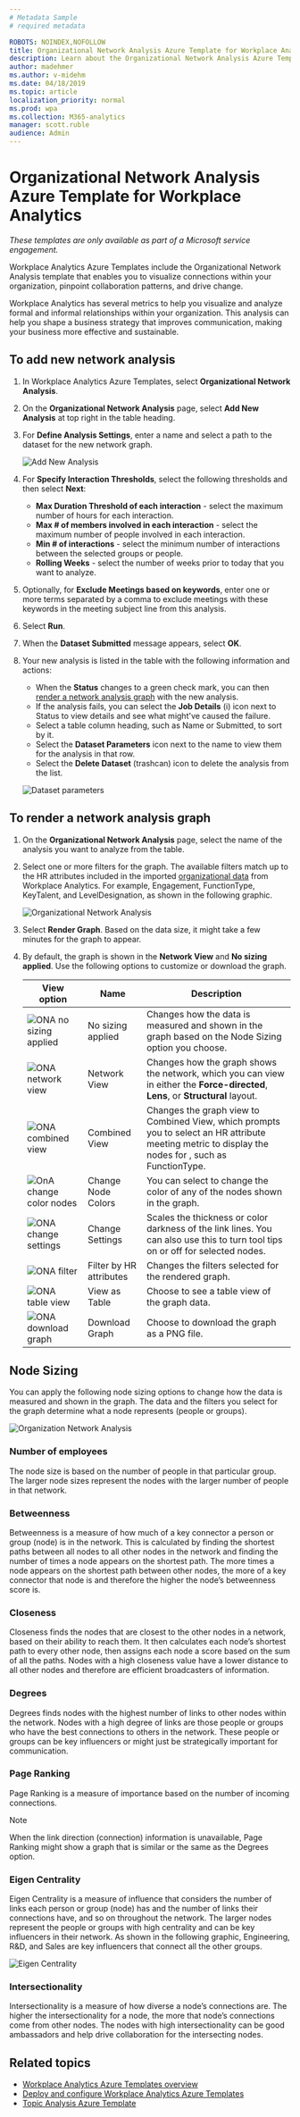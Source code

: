 ```yaml
---
# Metadata Sample
# required metadata

ROBOTS: NOINDEX,NOFOLLOW
title: Organizational Network Analysis Azure Template for Workplace Analytics 
description: Learn about the Organizational Network Analysis Azure Template for Workplace Analytics and how to use it for advanced data analysis
author: madehmer
ms.author: v-midehm
ms.date: 04/18/2019
ms.topic: article
localization_priority: normal 
ms.prod: wpa
ms.collection: M365-analytics
manager: scott.ruble
audience: Admin
---
```

# Organizational Network Analysis Azure Template for Workplace Analytics

_These templates are only available as part of a Microsoft service engagement._

Workplace Analytics Azure Templates include the Organizational Network Analysis template that enables you to visualize connections within your organization, pinpoint collaboration patterns, and drive change.

Workplace Analytics has several metrics to help you visualize and analyze formal and informal relationships within your organization. This analysis can help you shape a business strategy that improves communication, making your business more effective and sustainable.

## To add new network analysis

1. In Workplace Analytics Azure Templates, select **Organizational Network Analysis**.
2. On the **Organizational Network Analysis** page, select **Add New Analysis** at top right in the table heading.
3. For **Define Analysis Settings**, enter a name and select a path to the dataset for the new network graph.

   ![Add New Analysis](./images/azure-add-new.png)

4. For **Specify Interaction Thresholds**, select the following thresholds and then select **Next**:

   * **Max Duration Threshold of each interaction** - select the maximum number of hours for each interaction.
   * **Max # of members involved in each interaction** - select the maximum number of people involved in each interaction.
   * **Min # of interactions** - select the minimum number of interactions between the selected groups or people.
   * **Rolling Weeks** - select the number of weeks prior to today that you want to analyze.

5. Optionally, for **Exclude Meetings based on keywords**, enter one or more terms separated by a comma to exclude meetings with these keywords in the meeting subject line from this analysis.
6. Select **Run**.
7. When the **Dataset Submitted** message appears, select **OK**.
8. Your new analysis is listed in the table with the following information and actions:

   * When the **Status** changes to a green check mark, you can then [render a network analysis graph](#to-render-a-network-analysis-graph) with the new analysis.
   * If the analysis fails, you can select the **Job Details** (i) icon next to Status to view details and see what might've caused the failure.
   * Select a table column heading, such as Name or Submitted, to sort by it.
   * Select the **Dataset Parameters** icon next to the name to view them for the analysis in that row.
   * Select the **Delete Dataset** (trashcan) icon to delete the analysis from the list.

   ![Dataset parameters](./images/azure-ds-params-1.png)

## To render a network analysis graph

1. On the **Organizational Network Analysis** page, select the name of the analysis you want to analyze from the table.
2. Select one or more filters for the graph. The available filters match up to the HR attributes included in the imported [organizational data](../setup/prepare-organizational-data.md##attribute-reference) from Workplace Analytics. For example, Engagement, FunctionType, KeyTalent, and LevelDesignation, as shown in the following graphic.

   ![Organizational Network Analysis](./images/ona-filter-options.png)

3. Select **Render Graph**. Based on the data size, it might take a few minutes for the graph to appear.
4. By default, the graph is shown in the **Network View** and **No sizing applied**. Use the following options to customize or download the graph.

   View option |Name |Description
   ------------|--------------|------------
   ![ONA no sizing applied](./images/ona-no-size.png)| No sizing applied | Changes how the data is measured and shown in the graph based on the Node Sizing option you choose.
   ![ONA network view](./images/ona-network-icons.png)| Network View  | Changes how the graph shows the network, which you can view in either the **Force-directed**, **Lens**, or **Structural** layout.
   ![ONA combined view](./images/ona-combined-view-icon.png) |Combined View | Changes the graph view to Combined View, which prompts you to select an HR attribute meeting metric to display the nodes for , such as FunctionType.
   ![OnA change color nodes](./images/ona-color-icon.png) | Change Node Colors | You can select to change the color of any of the nodes shown in the graph.
   ![ONA change settings](./images/ona-settings.png) | Change Settings |Scales the thickness or color darkness of the link lines. You can also use this to turn tool tips on or off for selected nodes.
   ![ONA filter](./images/ona-filter-icon.png) | Filter by HR attributes |Changes the filters selected for the rendered graph.
   ![ONA table view](./images/ona-table-icon.png) | View as Table |Choose to see a table view of the graph data.
   ![ONA download graph](./images/ona-download-icon.png) | Download Graph |Choose to download the graph as a PNG file.

## Node Sizing

You can apply the following node sizing options to change how the data is measured and shown in the graph. The data and the filters you select for the graph determine what a node represents (people or groups).

![Organization Network Analysis](./images/ona-node-sizing.png)

### Number of employees

The node size is based on the number of people in that particular group. The larger node sizes represent the nodes with the larger number of people in that network.

### Betweenness

Betweenness is a measure of how much of a key connector a person or group (node) is in the network. This is calculated by finding the shortest paths between all nodes to all other nodes in the network and finding the number of times a node appears on the shortest path. The more times a node appears on the shortest path between other nodes, the more of a key connector that node is and therefore the higher the node’s betweenness score is.

### Closeness

Closeness finds the nodes that are closest to the other nodes in a network, based on their ability to reach them. It then calculates each node’s shortest path to every other node, then assigns each node a score based on the sum of all the paths. Nodes with a high closeness value have a lower distance to all other nodes and therefore are efficient broadcasters of information.

### Degrees

Degrees finds nodes with the highest number of links to other nodes within the network. Nodes with a high degree of links are those people or groups who have the best connections to others in the network. These people or groups can be key influencers or might just be strategically important for communication.

### Page Ranking

Page Ranking is a measure of importance based on the number of incoming connections.

> [!Note]
> When the link direction (connection) information is unavailable, Page Ranking might show a graph that is similar or the same as the Degrees option.

### Eigen Centrality

Eigen Centrality is a measure of influence that considers the number of links each person or group (node) has and the number of links their connections have, and so on throughout the network. The larger nodes represent the people or groups with high centrality and can be key influencers in their network.
As shown in the following graphic, Engineering, R&D, and Sales are key influencers that connect all the other groups.

![Eigen Centrality](./images/ona-eigen.png)

### Intersectionality

Intersectionality is a measure of how diverse a node’s connections are. The higher the intersectionality for a node, the more that node’s connections come from other nodes. The nodes with high intersectionality can be good ambassadors and help drive collaboration for the intersecting nodes.

## Related topics

* [Workplace Analytics Azure Templates overview](./overview.md)
* [Deploy and configure Workplace Analytics Azure Templates](./deploy-configure.md)
* [Topic Analysis Azure Template](./topic-analysis.md)
